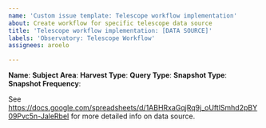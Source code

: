 ```yaml
---
name: 'Custom issue template: Telescope workflow implementation'
about: Create workflow for specific telescope data source
title: 'Telescope workflow implementation: [DATA SOURCE]'
labels: 'Observatory: Telescope Workflow'
assignees: aroelo

---
```


**Name**: 
**Subject Area**: 
**Harvest Type**:
**Query Type**:
**Snapshot Type**:
**Snapshot Frequency**:

See https://docs.google.com/spreadsheets/d/1ABHRxaGqjRq9j_oUftlSmhd2pBY09Pvc5n-JaleRbeI for more detailed info on data source.
